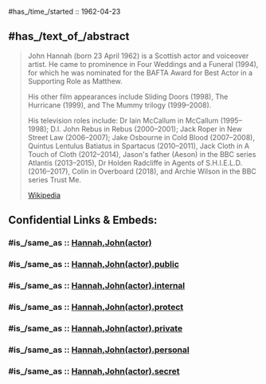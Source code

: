 

#has_/time_/started :: 1962-04-23 

## #has_/text_of_/abstract 

> John Hannah (born 23 April 1962) is a Scottish actor and voiceover artist. 
> He came to prominence in Four Weddings and a Funeral (1994), 
> for which he was nominated for the BAFTA Award for Best Actor in a Supporting Role as Matthew. 
> 
> His other film appearances include Sliding Doors (1998), The Hurricane (1999), and The Mummy trilogy (1999–2008).
>  
> His television roles include: Dr Iain McCallum in McCallum (1995–1998); D.I. John Rebus in Rebus (2000–2001); Jack Roper in New Street Law (2006–2007); Jake Osbourne in Cold Blood (2007–2008), Quintus Lentulus Batiatus in Spartacus (2010–2011), Jack Cloth in A Touch of Cloth (2012–2014), Jason's father (Aeson) in the BBC series Atlantis (2013–2015), Dr Holden Radcliffe in Agents of S.H.I.E.L.D. (2016–2017), Colin in Overboard (2018), and Archie Wilson in the BBC series Trust Me.
>
> [Wikipedia](https://en.wikipedia.org/wiki/John%20Hannah%20(actor)) 


## Confidential Links & Embeds: 

### #is_/same_as :: [Hannah,John(actor)](/_Standards/Society/Communication/Media/Movie/Actor/British_Actor/Hannah,John(actor).md) 

### #is_/same_as :: [Hannah,John(actor).public](/_public/Society/Communication/Media/Movie/Actor/British_Actor/Hannah,John(actor).public.md) 

### #is_/same_as :: [Hannah,John(actor).internal](/_internal/Society/Communication/Media/Movie/Actor/British_Actor/Hannah,John(actor).internal.md) 

### #is_/same_as :: [Hannah,John(actor).protect](/_protect/Society/Communication/Media/Movie/Actor/British_Actor/Hannah,John(actor).protect.md) 

### #is_/same_as :: [Hannah,John(actor).private](/_private/Society/Communication/Media/Movie/Actor/British_Actor/Hannah,John(actor).private.md) 

### #is_/same_as :: [Hannah,John(actor).personal](/_personal/Society/Communication/Media/Movie/Actor/British_Actor/Hannah,John(actor).personal.md) 

### #is_/same_as :: [Hannah,John(actor).secret](/_secret/Society/Communication/Media/Movie/Actor/British_Actor/Hannah,John(actor).secret.md)

